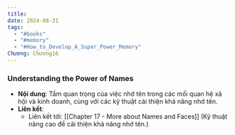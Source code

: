 ```yaml
---
title: 
date: 2024-08-31
tags:
  - "#books"
  - "#memory"
  - "#How_to_Develop_A_Super_Power_Memory"
Chương: Chương16
---
```

### Understanding the Power of Names

- **Nội dung**: Tầm quan trọng của việc nhớ tên trong các mối quan hệ xã hội và kinh doanh, cùng với các kỹ thuật cải thiện khả năng nhớ tên.
- **Liên kết**:
    - Liên kết tới: [[Chapter 17 - More about Names and Faces]] (Kỹ thuật nâng cao để cải thiện khả năng nhớ tên.)